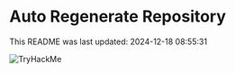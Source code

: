 # Auto Regenerate Repository

This README was last updated: 2024-12-18 08:55:31

 ![TryHackMe](https://tryhackme.com/badge/533634)